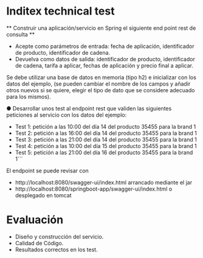 # Inditex technical test



** Construir una aplicación/servicio en Spring el siguiente end point rest de consulta **

- Acepte como parámetros de entrada: fecha de aplicación, identificador de
producto, identificador de cadena.
- Devuelva como datos de salida: identificador de producto, identificador de
cadena, tarifa a aplicar, fechas de aplicación y precio final a aplicar.

Se debe utilizar una base de datos en memoria (tipo h2) e inicializar con los datos del
ejemplo, (se pueden cambiar el nombre de los campos y añadir otros nuevos si se quiere,
elegir el tipo de dato que se considere adecuado para los mismos).

● Desarrollar unos test al endpoint rest que validen las siguientes peticiones al servicio
con los datos del ejemplo:
- Test 1: petición a las 10:00 del día 14 del producto 35455 para la brand 1
- Test 2: petición a las 16:00 del día 14 del producto 35455 para la brand 1
- Test 3: petición a las 21:00 del día 14 del producto 35455 para la brand 1
- Test 4: petición a las 10:00 del día 15 del producto 35455 para la brand 1
- Test 5: petición a las 21:00 del día 16 del producto 35455 para la brand 1```

El endpoint se puede revisar con 
- http://localhost:8080/swagger-ui/index.html arrancado mediante el jar  
- http://localhost:8080/springboot-app/swagger-ui/index.html o desplegado en tomcat

# Evaluación
- Diseño y construcción del servicio.
- Calidad de Código.
- Resultados correctos en los test.

